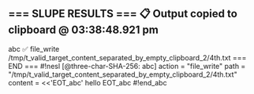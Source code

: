 === SLUPE RESULTS ===
📋 Output copied to clipboard @ 03:38:48.921 pm
---------------------
abc ✅ file_write /tmp/t_valid_target_content_separated_by_empty_clipboard_2/4th.txt
=== END ===
#!nesl [@three-char-SHA-256: abc]
action = "file_write"
path = "/tmp/t_valid_target_content_separated_by_empty_clipboard_2/4th.txt"
content = <<'EOT_abc'
hello
EOT_abc
#!end_abc